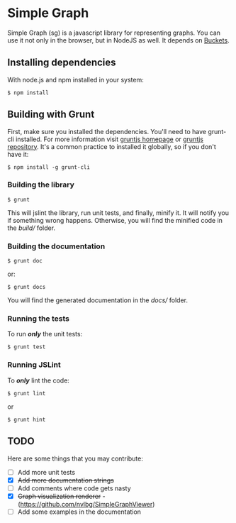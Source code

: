 Simple Graph
============

Simple Graph (sg) is a javascript library for representing graphs. You can use it not only in the browser, but in NodeJS as well. It depends on [Buckets](https://github.com/mauriciosantos/buckets).

Installing dependencies
-----------------------

With node.js and npm installed in your system:

`$ npm install`

Building with Grunt
-------------------

First, make sure you installed the dependencies. You'll need to have grunt-cli installed. For more information visit [gruntjs homepage](http://gruntjs.com/) or [gruntjs repository](https://github.com/gruntjs/grunt/). It's a common practice to installed it globally, so if you don't have it:

`$ npm install -g grunt-cli`

### Building the library

`$ grunt`

This will jslint the library, run unit tests, and finally, minify it. It will notify you if something wrong happens. Otherwise, you will find the minified code in the *build/* folder.

### Building the documentation

`$ grunt doc`

or:

`$ grunt docs`

You will find the generated documentation in the *docs/* folder.

### Running the tests

To run ***only*** the unit tests:

`$ grunt test`

### Running JSLint

To ***only*** lint the code:

`$ grunt lint`

or

`$ grunt hint`

TODO
----

Here are some things that you may contribute:

- [ ] Add more unit tests
- [x] <s>Add more documentation strings</s>
- [ ] Add comments where code gets nasty
- [x] <s>Graph visualization renderer</s> - (https://github.com/nvlbg/SimpleGraphViewer)
- [ ] Add some examples in the documentation
